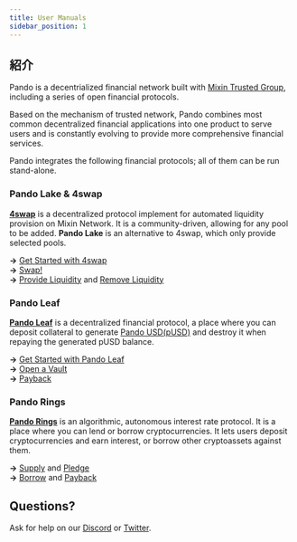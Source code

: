 ```yaml
---
title: User Manuals
sidebar_position: 1
---
```


## 紹介

Pando is a decentrialized financial network built with [Mixin Trusted Group](https://developers.mixin.one/document/mainnet/mtg), including a series of open financial protocols.

Based on the mechanism of trusted network, Pando combines most common decentralized financial applications into one product to serve users and is constantly evolving to provide more comprehensive financial services.

Pando integrates the following financial protocols; all of them can be run stand-alone.

### Pando Lake & 4swap

**[4swap](https://4swap.org)** is a decentralized protocol implement for automated liquidity provision on Mixin Network. It  is a community-driven, allowing for any pool to be added. **Pando Lake** is an alternative to 4swap, which only provide selected pools.

**→** [Get Started with 4swap](lake/tutorials/get-started)  
**→** [Swap!](lake/tutorials/swapping)  
**→** [Provide Liquidity](lake/tutorials/providing-liquidity) and [Remove Liquidity](lake/tutorials/removing-liquidity)

### Pando Leaf

[**Pando Leaf**](leaf/intro) is a decentralized financial protocol, a place where you can deposit collateral to generate  [Pando USD(pUSD)](leaf/pusd) and destroy it when repaying the generated pUSD balance.

**→** [Get Started with Pando Leaf](leaf/tutorials/get-started)  
**→** [Open a Vault](leaf/tutorials/open-vault)  
**→** [Payback](leaf/tutorials/payback)


### Pando Rings

[**Pando Rings**](rings/intro) is an algorithmic, autonomous interest rate protocol. It is a place where you can lend or borrow cryptocurrencies. It lets users deposit cryptocurrencies and earn interest, or borrow other cryptoassets against them.

**→** [Supply](rings/tutorials/how-to-supply) and [Pledge](rings/tutorials/how-to-pledge)   
**→** [Borrow](rings/tutorials/how-to-borrow) and [Payback](rings/tutorials/how-to-repay)

## Questions?

Ask for help on our [Discord](https://discord.gg/CNS4QQ6w5u) or [Twitter](https://twitter.com/pando_im).